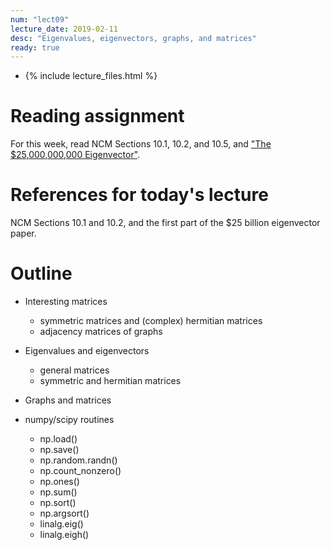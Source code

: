 ```yaml
---
num: "lect09"
lecture_date: 2019-02-11
desc: "Eigenvalues, eigenvectors, graphs, and matrices"
ready: true
---
```


* {% include lecture_files.html %}

# Reading assignment

For this week, read NCM Sections 10.1, 10.2, and 10.5,
and ["The $25,000,000,000 Eigenvector"](https://github.com/ucsb-cs111/w19-lecture-files/blob/master/02.11/25_Billion_Eigenvector_Original.pdf).

# References for today's lecture

NCM Sections 10.1 and 10.2, and the first part of the $25 billion eigenvector paper.

# Outline

- Interesting matrices
  - symmetric matrices and (complex) hermitian matrices
  - adjacency matrices of graphs

- Eigenvalues and eigenvectors
  - general matrices
  - symmetric and hermitian matrices

- Graphs and matrices

- numpy/scipy routines
  - np.load()
  - np.save()
  - np.random.randn()
  - np.count_nonzero()
  - np.ones()
  - np.sum()
  - np.sort()
  - np.argsort()
  - linalg.eig()
  - linalg.eigh()
  
